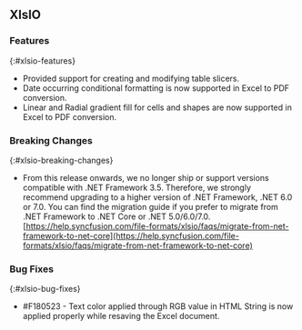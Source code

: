 ## XlsIO

### Features
{:#xlsio-features}

* Provided support for creating and modifying table slicers. 
* Date occurring conditional formatting is now supported in Excel to PDF conversion.
* Linear and Radial gradient fill for cells and shapes are now supported in Excel to PDF conversion.

### Breaking Changes
{:#xlsio-breaking-changes}

* From this release onwards, we no longer ship or support versions compatible with .NET Framework 3.5. Therefore, we strongly recommend upgrading to a higher version of .NET Framework, .NET 6.0 or 7.0. You can find the migration guide if you prefer to migrate from .NET Framework to .NET Core or .NET 5.0/6.0/7.0. [https://help.syncfusion.com/file-formats/xlsio/faqs/migrate-from-net-framework-to-net-core](https://help.syncfusion.com/file-formats/xlsio/faqs/migrate-from-net-framework-to-net-core)

### Bug Fixes
{:#xlsio-bug-fixes}

* \#F180523 - Text color applied through RGB value in HTML String is now applied properly while resaving the Excel document.
 